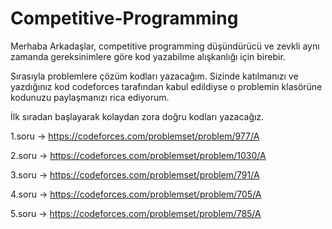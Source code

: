 # Competitive-Programming

Merhaba Arkadaşlar, competitive programming düşündürücü ve zevkli aynı zamanda gereksinimlere 
göre kod yazabilme alışkanlığı için birebir.

Sırasıyla problemlere çözüm kodları yazacağım. Sizinde katılmanızı ve yazdığınız kod codeforces tarafından
kabul edildiyse o problemin klasörüne kodunuzu paylaşmanızı rica ediyorum.

İlk sıradan başlayarak kolaydan zora doğru kodları yazacağız.

1.soru ->  https://codeforces.com/problemset/problem/977/A

2.soru ->  https://codeforces.com/problemset/problem/1030/A

3.soru ->  https://codeforces.com/problemset/problem/791/A

4.soru ->  https://codeforces.com/problemset/problem/705/A

5.soru ->  https://codeforces.com/problemset/problem/785/A

